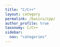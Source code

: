 ```yaml
---
title: "C/C++"
layout: category
permalink: /basics/cpp/
author_profile: true
taxonomy: C/C++
sidebar:
  nav: "categories"
---
```

